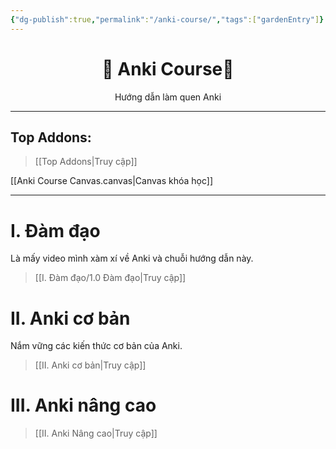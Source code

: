 ```yaml
---
{"dg-publish":true,"permalink":"/anki-course/","tags":["gardenEntry"]}
---
```


# <center>🌟 Anki Course🌟</center>
<center>Hướng dẫn làm quen Anki</center>

___

## Top Addons:
> [[Top Addons\|Truy cập]]

[[Anki Course Canvas.canvas|Canvas khóa học]]
___



# I. Đàm đạo
Là mấy video mình xàm xí về Anki và chuỗi hướng dẫn này.
> [[I. Đàm đạo/1.0 Đàm đạo\|Truy cập]]

# II. Anki cơ bản
Nắm vững các kiến thức cơ bản của Anki.
> [[II. Anki cơ bản\|Truy cập]]



# III. Anki nâng cao
> [[II. Anki Nâng cao\|Truy cập]]
